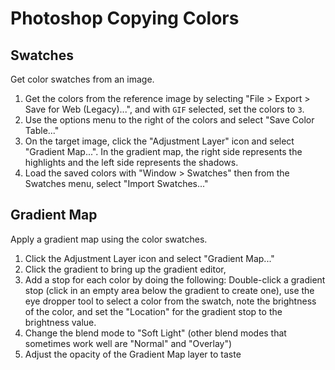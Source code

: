 # Photoshop Copying Colors

## Swatches

Get color swatches from an image.

1. Get the colors from the reference image by selecting "File > Export > Save for Web (Legacy)...", and with `GIF` selected, set the colors to `3`.
2. Use the options menu to the right of the colors and select "Save Color Table..."
3. On the target image, click the "Adjustment Layer" icon and select "Gradient Map...". In the gradient map, the right side represents the highlights and the left side represents the shadows.
4. Load the saved colors with "Window > Swatches" then from the Swatches menu, select "Import Swatches..."

## Gradient Map

Apply a gradient map using the color swatches.

1. Click the Adjustment Layer icon and select "Gradient Map..."
2. Click the gradient to bring up the gradient editor,
3. Add a stop for each color by doing the following: Double-click a gradient stop (click in an empty area below the gradient to create one), use the eye dropper tool to select a color from the swatch, note the brightness of the color, and set the "Location" for the gradient stop to the brightness value.
4. Change the blend mode to "Soft Light" (other blend modes that sometimes work well are "Normal" and "Overlay")
5. Adjust the opacity of the Gradient Map layer to taste